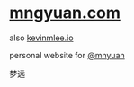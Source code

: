 [mngyuan.com](http://mngyuan.com)
===
also [kevinmlee.io](http://kevinmlee.io)

personal website for [@mnyuan](http://instagram.com/mngyuan)

梦远
